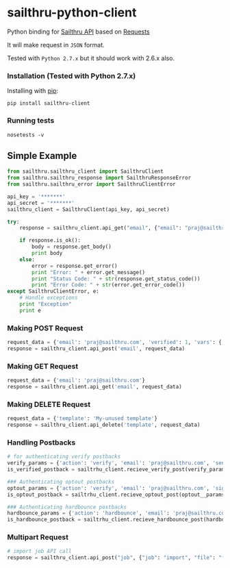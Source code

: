 sailthru-python-client
====================

Python binding for [Sailthru API](http://getstarted.sailthru.com/api) based on [Requests](https://github.com/kennethreitz/requests)

It will make request in `JSON` format.

Tested with `Python 2.7.x` but it should work with 2.6.x also.

### Installation (Tested with Python 2.7.x)

Installing with [pip](http://www.pip-installer.org/):

    pip install sailthru-client
    
### Running tests
    nosetests -v

Simple Example
--------
``` python
from sailthru.sailthru_client import SailthruClient
from sailthru.sailthru_response import SailthruResponseError
from sailthru.sailthru_error import SailthruClientError

api_key = '*******'
api_secret = '*******'
sailthru_client = SailthruClient(api_key, api_secret)

try:
    response = sailthru_client.api_get("email", {"email": "praj@sailthru.com"})

    if response.is_ok():
        body = response.get_body()
        print body
    else:
        error = response.get_error()
        print "Error: " + error.get_message()
        print "Status Code: " + str(response.get_status_code())
        print "Error Code: " + str(error.get_error_code())
except SailthruClientError, e:
    # Handle exceptions
    print "Exception"
    print e
```

### Making POST Request
``` python
request_data = {'email': 'praj@sailthru.com', 'verified': 1, 'vars': {'name': 'Prajwal Tuladhar', 'address': {'city': 'Jackson Heights', 'zip': 11372, 'state': 'NY'}}, 'twitter': 'infynyxx'}
response = sailthru_client.api_post('email', request_data)
```

### Making GET Request
``` python
request_data = {'email': 'praj@sailthru.com'}
response = sailthru_client.api_get('email', request_data)
```

### Making DELETE Request
``` python
request_data = {'template': 'My-unused template'}
response = sailthru_client.api_delete('template', request_data)
```

### Handling Postbacks
``` python
# for authenticating verify postbacks
verify_params = {'action': 'verify', 'email': 'praj@sailthru.com', 'send_id': 'TE8EZ3-LmosnAgAA', 'sig': 'generated_signature'}
is_verified_postback = sailtrhu_client.recieve_verify_post(verify_params)

### Authenticating optout postbacks
optout_params = {'action': 'verify', 'email': 'praj@sailthru.com', 'sig': 'generated_signature'}
is_optout_postback = sailtrhu_client.recieve_optout_post(optout__params)

### Authenticating hardbounce postbacks
hardbounce_params = {'action': 'hardbounce', 'email': 'praj@sailthru.com', 'sig': 'generated_signature'}
is_hardbounce_postback = sailtrhu_client.recieve_hardbounce_post(hardbounce_params)
```
    
### Multipart Request
``` python
# import job API call
response = sailthru_client.api_post("job", {"job": "import", "file": "file_location", "list": "Python-List"}, ['file'])
```
